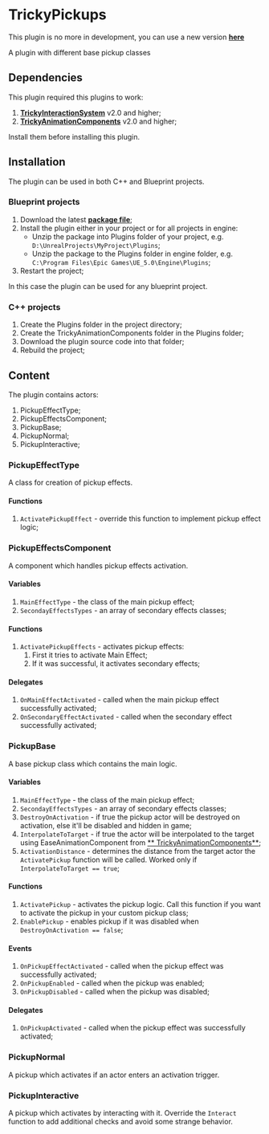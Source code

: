 # TrickyPickups

This plugin is no more in development, you can use a new version [**here**](https://github.com/TrickyFatCat/TrickyGameplayObjects/)

A plugin with different base pickup classes

## Dependencies

This plugin required this plugins to work:

1. [**TrickyInteractionSystem**](https://github.com/TrickyFatCat/TrickyInteractionSystem/releases) v2.0 and higher;
2. [**TrickyAnimationComponents**](https://github.com/TrickyFatCat/TrickyAnimationComponents/releases) v2.0 and higher;

Install them before installing this plugin.

## Installation

The plugin can be used in both C++ and Blueprint projects.

### Blueprint projects

1. Download the latest [**package file**](https://github.com/TrickyFatCat/TrickyPickups/releases);
2. Install the plugin either in your project or for all projects in engine:
   * Unzip the package into Plugins folder of your project, e.g. `D:\UnrealProjects\MyProject\Plugins`;
   * Unzip the package to the Plugins folder in engine folder, e.g. `C:\Program Files\Epic Games\UE_5.0\Engine\Plugins`;
3. Restart the project;

In this case the plugin can be used for any blueprint project.

### C++ projects

1. Create the Plugins folder in the project directory;
2. Create the TrickyAnimationComponents folder in the Plugins folder;
3. Download the plugin source code into that folder;
4. Rebuild the project;

## Content

The plugin contains actors:

1. PickupEffectType;
2. PickupEffectsComponent;
3. PickupBase;
4. PickupNormal;
5. PickupInteractive;

### PickupEffectType

A class for creation of pickup effects.

#### Functions

1. `ActivatePickupEffect` - override this function to implement pickup effect logic;

### PickupEffectsComponent

A component which handles pickup effects activation.

#### Variables

1. `MainEffectType` - the class of the main pickup effect;
2. `SecondayEffectsTypes` - an array of secondary effects classes;

#### Functions

1. `ActivatePickupEffects` - activates pickup effects:
   1. First it tries to activate Main Effect;
   2. If it was successful, it activates secondary effects;

#### Delegates

1. `OnMainEffectActivated` - called when the main pickup effect successfully activated;
2. `OnSecondaryEffectActivated` - called when the secondary effect successfully activated;


### PickupBase

A base pickup class which contains the main logic.

#### Variables

1. `MainEffectType` - the class of the main pickup effect;
2. `SecondayEffectsTypes` - an array of secondary effects classes;
3. `DestroyOnActivation` - if true the pickup actor will be destroyed on activation, else it'll be disabled and hidden in game;
4. `InterpolateToTarget` - if true the actor will be interpolated to the target using EaseAnimationComponent from [**
   TrickyAnimationComponents**](https://github.com/TrickyFatCat/TrickyAnimationComponents);
5. `ActivationDistance` - determines the distance from the target actor the `ActivatePickup` function will be called.
   Worked only if `InterpolateToTarget == true`;

#### Functions

1. `ActivatePickup` - activates the pickup logic. Call this function if you want to activate the pickup in your custom
   pickup class;
2. `EnablePickup` - enables pickup if it was disabled when `DestroyOnActivation == false`;

#### Events

1. `OnPickupEffectActivated` - called when the pickup effect was successfully activated;
2. `OnPickupEnabled` - called when the pickup was enabled;
3. `OnPickupDisabled` - called when the pickup was disabled;

#### Delegates

1. `OnPickupActivated` - called when the pickup effect was successfully activated;

### PickupNormal

A pickup which activates if an actor enters an activation trigger.

### PickupInteractive

A pickup which activates by interacting with it. Override the `Interact` function to add additional checks and avoid
some strange behavior.
